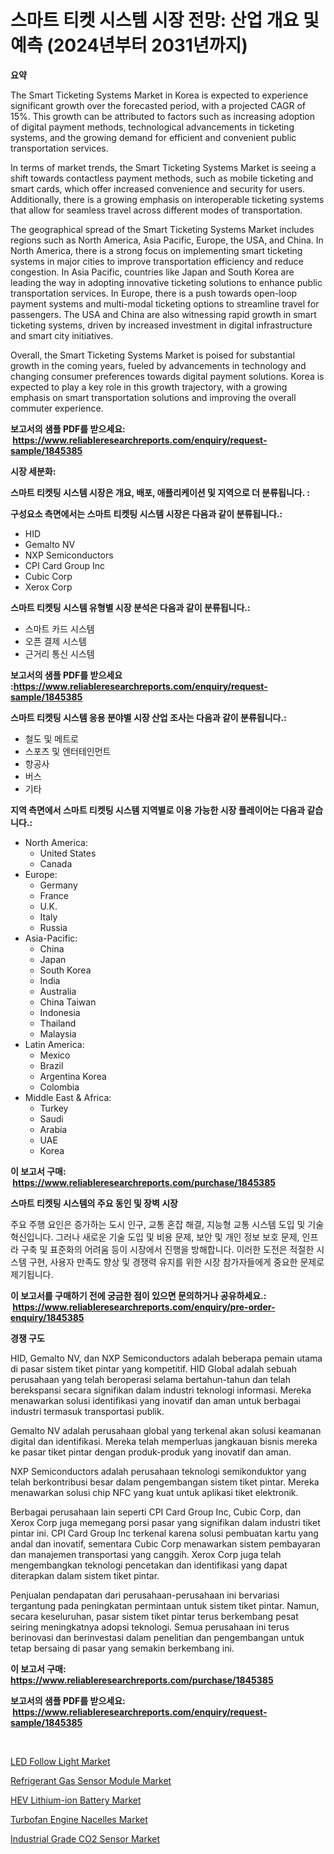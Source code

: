 <p><h1>스마트 티켓 시스템 시장 전망: 산업 개요 및 예측 (2024년부터 2031년까지)</h1></p><p><strong>요약</strong></p>
<p><p>The Smart Ticketing Systems Market in Korea is expected to experience significant growth over the forecasted period, with a projected CAGR of 15%. This growth can be attributed to factors such as increasing adoption of digital payment methods, technological advancements in ticketing systems, and the growing demand for efficient and convenient public transportation services.</p><p>In terms of market trends, the Smart Ticketing Systems Market is seeing a shift towards contactless payment methods, such as mobile ticketing and smart cards, which offer increased convenience and security for users. Additionally, there is a growing emphasis on interoperable ticketing systems that allow for seamless travel across different modes of transportation.</p><p>The geographical spread of the Smart Ticketing Systems Market includes regions such as North America, Asia Pacific, Europe, the USA, and China. In North America, there is a strong focus on implementing smart ticketing systems in major cities to improve transportation efficiency and reduce congestion. In Asia Pacific, countries like Japan and South Korea are leading the way in adopting innovative ticketing solutions to enhance public transportation services. In Europe, there is a push towards open-loop payment systems and multi-modal ticketing options to streamline travel for passengers. The USA and China are also witnessing rapid growth in smart ticketing systems, driven by increased investment in digital infrastructure and smart city initiatives.</p><p>Overall, the Smart Ticketing Systems Market is poised for substantial growth in the coming years, fueled by advancements in technology and changing consumer preferences towards digital payment solutions. Korea is expected to play a key role in this growth trajectory, with a growing emphasis on smart transportation solutions and improving the overall commuter experience.</p></p>
<p><strong>보고서의 샘플 PDF를 받으세요: &nbsp;<a href="https://www.reliableresearchreports.com/enquiry/request-sample/1845385">https://www.reliableresearchreports.com/enquiry/request-sample/1845385</a></strong></p>
<p><strong>시장 세분화:</strong></p>
<p><strong> 스마트 티켓팅 시스템 시장은 개요, 배포, 애플리케이션 및 지역으로 더 분류됩니다. :</strong></p>
<p><strong>구성요소 측면에서는 스마트 티켓팅 시스템 시장은 다음과 같이 분류됩니다.:</strong></p>
<p><ul><li>HID</li><li>Gemalto NV</li><li>NXP Semiconductors</li><li>CPI Card Group Inc</li><li>Cubic Corp</li><li>Xerox Corp</li></ul></p>
<p><strong> 스마트 티켓팅 시스템 유형별 시장 분석은 다음과 같이 분류됩니다.:</strong></p>
<p><ul><li>스마트 카드 시스템</li><li>오픈 결제 시스템</li><li>근거리 통신 시스템</li></ul></p>
<p><strong>보고서의 샘플 PDF를 받으세요 :<a href="https://www.reliableresearchreports.com/enquiry/request-sample/1845385">https://www.reliableresearchreports.com/enquiry/request-sample/1845385</a></strong></p>
<p><strong> 스마트 티켓팅 시스템 응용 분야별 시장 산업 조사는 다음과 같이 분류됩니다.:</strong></p>
<p><ul><li>철도 및 메트로</li><li>스포츠 및 엔터테인먼트</li><li>항공사</li><li>버스</li><li>기타</li></ul></p>
<p><strong>지역 측면에서 스마트 티켓팅 시스템 지역별로 이용 가능한 시장 플레이어는 다음과 같습니다.:</strong></p>
<p><ul>
    <li>
        North America:
        <ul>
            <li>United States</li>
            <li>Canada</li>
        </ul>
    </li>
    <li>
        Europe:
        <ul>
            <li>Germany</li>
            <li>France</li>
            <li>U.K.</li>
            <li>Italy</li>
            <li>Russia</li>
        </ul>
    </li>
    <li>
        Asia-Pacific:
        <ul>
            <li>China</li>
            <li>Japan</li>
            <li>South Korea</li>
            <li>India</li>
            <li>Australia</li>
            <li>China Taiwan</li>
            <li>Indonesia</li>
            <li>Thailand</li>
            <li>Malaysia</li>
        </ul>
    </li>
    <li>
        Latin America:
        <ul>
            <li>Mexico</li>
            <li>Brazil</li>
            <li>Argentina Korea</li>
            <li>Colombia</li>
        </ul>
    </li>
    <li>
        Middle East & Africa:
        <ul>
            <li>Turkey</li>
            <li>Saudi</li>
            <li>Arabia</li>
            <li>UAE</li>
            <li>Korea</li>
        </ul>
    </li>
    </ul></p>
<p><strong>이 보고서 구매: &nbsp;<a href="https://www.reliableresearchreports.com/purchase/1845385">https://www.reliableresearchreports.com/purchase/1845385</a></strong></p>
<p><strong>스마트 티켓팅 시스템의 주요 동인 및 장벽 시장</strong></p>
<p><p>주요 주행 요인은 증가하는 도시 인구, 교통 혼잡 해결, 지능형 교통 시스템 도입 및 기술 혁신입니다. 그러나 새로운 기술 도입 및 비용 문제, 보안 및 개인 정보 보호 문제, 인프라 구축 및 표준화의 어려움 등이 시장에서 진행을 방해합니다. 이러한 도전은 적절한 시스템 구현, 사용자 만족도 향상 및 경쟁력 유지를 위한 시장 참가자들에게 중요한 문제로 제기됩니다.</p></p>
<p><strong>이 보고서를 구매하기 전에 궁금한 점이 있으면 문의하거나 공유하세요.: &nbsp;<a href="https://www.reliableresearchreports.com/enquiry/pre-order-enquiry/1845385">https://www.reliableresearchreports.com/enquiry/pre-order-enquiry/1845385</a></strong></p>
<p><strong>경쟁 구도</strong></p>
<p><p>HID, Gemalto NV, dan NXP Semiconductors adalah beberapa pemain utama di pasar sistem tiket pintar yang kompetitif. HID Global adalah sebuah perusahaan yang telah beroperasi selama bertahun-tahun dan telah berekspansi secara signifikan dalam industri teknologi informasi. Mereka menawarkan solusi identifikasi yang inovatif dan aman untuk berbagai industri termasuk transportasi publik.</p><p>Gemalto NV adalah perusahaan global yang terkenal akan solusi keamanan digital dan identifikasi. Mereka telah memperluas jangkauan bisnis mereka ke pasar tiket pintar dengan produk-produk yang inovatif dan aman.</p><p>NXP Semiconductors adalah perusahaan teknologi semikonduktor yang telah berkontribusi besar dalam pengembangan sistem tiket pintar. Mereka menawarkan solusi chip NFC yang kuat untuk aplikasi tiket elektronik.</p><p>Berbagai perusahaan lain seperti CPI Card Group Inc, Cubic Corp, dan Xerox Corp juga memegang porsi pasar yang signifikan dalam industri tiket pintar ini. CPI Card Group Inc terkenal karena solusi pembuatan kartu yang andal dan inovatif, sementara Cubic Corp menawarkan sistem pembayaran dan manajemen transportasi yang canggih. Xerox Corp juga telah mengembangkan teknologi pencetakan dan identifikasi yang dapat diterapkan dalam sistem tiket pintar.</p><p>Penjualan pendapatan dari perusahaan-perusahaan ini bervariasi tergantung pada peningkatan permintaan untuk sistem tiket pintar. Namun, secara keseluruhan, pasar sistem tiket pintar terus berkembang pesat seiring meningkatnya adopsi teknologi. Semua perusahaan ini terus berinovasi dan berinvestasi dalam penelitian dan pengembangan untuk tetap bersaing di pasar yang semakin berkembang ini.</p></p>
<p><strong>이 보고서 구매: &nbsp; <a href="https://www.reliableresearchreports.com/purchase/1845385">https://www.reliableresearchreports.com/purchase/1845385</a></strong></p>
<p><strong>보고서의 샘플 PDF를 받으세요: &nbsp;<a href="https://www.reliableresearchreports.com/enquiry/request-sample/1845385">https://www.reliableresearchreports.com/enquiry/request-sample/1845385</a></strong><strong></strong></p>
<p>&nbsp;</p>
<p><p><a href="https://confirmed-shield-e13.notion.site/LED-Follow-Light-Market-Size-Furnishes-Valuable-Information-Encompassing-Market-Share-Market-Trends-863e5ee661fd4b048c9a59380978639e">LED Follow Light Market</a></p><p><a href="https://view.publitas.com/reportprime-1/refrigerant-gas-sensor-module-market-size-focuses-on-market-dynamics-in-depth-analysis-and-future-projections-of-its-market-forecasted-for-period-from-2024-to-2031/">Refrigerant Gas Sensor Module Market</a></p><p><a href="https://sore-arch-6db.notion.site/Global-HEV-Lithium-ion-Battery-Market-Size-and-Market-Trends-Insights-and-Projections-from-2024-to--568c4eb06584426da09cdb31da0e29b7">HEV Lithium-ion Battery Market</a></p><p><a href="https://github.com/Hazelklievgspy6vdcsmu106w/Market-Research-Report-List-1/blob/main/turbofan-engine-nacelles-market.md">Turbofan Engine Nacelles Market</a></p><p><a href="https://view.publitas.com/reportprime-1/industrial-grade-co2-sensor-market-size-growth-outlook-from-2024-to-2031-projecting-at-markets-trends-analysis-by-application-regional-outlook-and-revenue/">Industrial Grade CO2 Sensor Market</a></p></p>